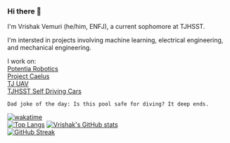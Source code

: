 ### Hi there 👋

I'm Vrishak Vemuri (he/him, ENFJ), a current sophomore at TJHSST.

I'm intersted in projects involving machine learning, electrical engineering, and mechanical engineering.

I work on:<br/>
[Potentia Robotics](https://github.com/PotentiaRobotics) <br/>
[Project Caelus](https://github.com/ProjectCaelus)<br/>
[TJ UAV](https://github.com/tj-uav)<br/>
[TJHSST Self Driving Cars](https://github.com/TJHSST-Self-Driving-Cars)<br/>


```
Dad joke of the day: Is this pool safe for diving? It deep ends.
```
[![wakatime](https://wakatime.com/badge/user/f50c2eed-58dc-4111-9ea8-620b41bd44f8.svg)](https://wakatime.com/@f50c2eed-58dc-4111-9ea8-620b41bd44f8) <br/>
[![Top Langs](https://github-readme-stats.vercel.app/api/top-langs/?username=FluffyCube9343)](https://github.com/FluffyCube9343/github-readme-stats)
[![Vrishak's GitHub stats](https://github-readme-stats.vercel.app/api?username=FluffyCube9343)](https://github.com/FluffyCube9343/github-readme-stats) <br/>
[![GitHub Streak](https://streak-stats.demolab.com?user=FluffyCube9343&theme=vue&hide_border=true)](https://git.io/streak-stats) <br/>
<!--
**FluffyCube9343/FluffyCube9343** is a ✨ _special_ ✨ repository because its `README.md` (this file) appears on your GitHub profile.

Here are some ideas to get you started:

- 🔭 I’m currently working on ...
- 🌱 I’m currently learning ...
- 👯 I’m looking to collaborate on ...
- 🤔 I’m looking for help with ...
- 💬 Ask me about ...
- 📫 How to reach me: ...
- 😄 Pronouns: ...
- ⚡ Fun fact: ...
-->
